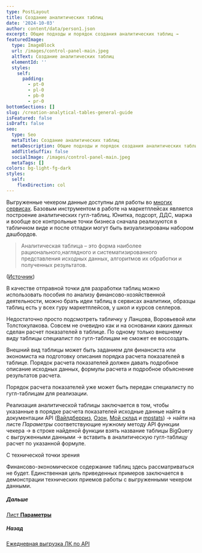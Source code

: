 ```yaml
---
type: PostLayout
title: Создание аналитических таблиц
date: '2024-10-03'
author: content/data/person1.json
excerpt: Общие подходы и порядок создания аналитических таблиц →
featuredImage:
  type: ImageBlock
  url: /images/control-panel-main.jpeg
  altText: Создание аналитических таблиц
  elementId: ''
  styles:
    self:
      padding:
        - pt-0
        - pl-0
        - pb-0
        - pr-0
bottomSections: []
slug: /creation-analytical-tables-general-guide
isFeatured: false
isDraft: false
seo:
  type: Seo
  metaTitle: Создание аналитических таблиц
  metaDescription: Общие подходы и порядок создания аналитических таблиц
  addTitleSuffix: false
  socialImage: /images/control-panel-main.jpeg
  metaTags: []
colors: bg-light-fg-dark
styles:
  self:
    flexDirection: col
---
```

Выгруженные чекером данные доступны для работы во [многих сервисах](/blog/detailed-profits-google-platform/). Базовым инструментом в работе на маркетплейсах является построение аналитических гугл-таблиц. Юнитка, подсорт, ДДС, маржа и вообще все контрольные точки бизнеса сначала реализуются в табличном виде и после отладки могут быть визуализированы набором дашбордов.

> Аналитическая таблица – это форма наиболее рационального,наглядного и систематизированного представления исходных данных,
> алгоритмов их обработки и полученных результатов.

([Источник](https://www.rubinst.ru/sites/default/files/static/vuz/Departaments/EiU/directions/M_pb/Tutorials/%D0%90%D0%BD%D0%B0%D0%BB%D0%B8%D0%B7%20%D1%84%D0%B8%D0%BD%D0%B0%D0%BD%D1%81%D0%BE%D0%B2%D0%BE-%D1%85%D0%BE%D0%B7%D1%8F%D0%B9%D1%81%D1%82%D0%B2%D0%B5%D0%BD%D0%BD%D0%BE%D0%B9%20%D0%B4%D0%B5%D1%8F%D1%82%D0%B5%D0%BB%D1%8C%D0%BD%D0%BE%D1%81%D1%82%D0%B8%20\(%D0%9C%D0%B0%D0%BB%D1%8C%D1%86%D0%B5%D0%B2%D0%B0%20%D0%95.%D0%92.\)%202012.pdf))

В качестве отправной точки для разработки таблиц можно использовать пособия по анализу финансово-хозяйственной деятельности, можно брать идеи таблиц в сервисах аналитики, образцы таблиц есть у всех гуру маркетплейсов, у школ и курсов селлеров.

Недостаточно просто подсмотреть табличку у Ланцова, Воровьевой или Толстокулакова. Совсем не очевидно как и на основании каких данных сделан расчет показателей в таблице. По одному только внешнему виду таблицы специалист по гугл-таблицам не сможет ее воссоздать.

Внешний вид таблицы может быть заданием для финансиста или экономиста на подготовку описания порядка расчета показателей в таблице. Порядок расчета показателей должен давать подробное описание исходных данных, формулы расчета и подробное объяснение результатов расчета.

Порядок расчета показателей уже может быть передан специалисту по гугл-таблицам для реализации.

Реализация аналитической таблицы заключается в том, чтобы указанные в порядке расчета показателей исходные данные найти в документации API ([Вайлдберриз](https://dev.wildberries.ru/openapi/analytics), [Озон](https://docs.ozon.ru/api/seller/), [Мой склад](https://dev.moysklad.ru/doc/api/remap/1.2/) и [mpstats](https://mpstats.io/integrations)) → найти на листе *Параметры* соответствующие нужному методу API функции чекера → в строке найденой функции взять название таблицы BigQuery с выгруженными данными → вставить в аналитическую гугл-таблицу расчет по указанной формуле.

С технической точки зрения

Финансово-экономическое содержание таблиц здесь рассматриваться не будет. Единственная цель приведенных примеров заключается в демонстрации технических приемов работы с выгруженными чекером данными.

##### Дальше

[Лист **Параметры**](/blog/parameters-list-control-panel/)

##### Назад

[Ежедневная выгрузка ЛК по API](/blog/everyday-upload-turn-on/)
